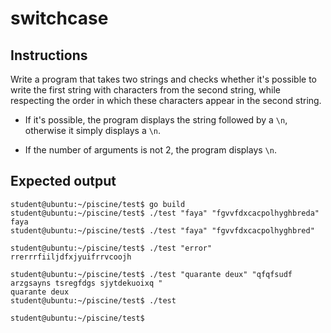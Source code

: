 # switchcase

## Instructions


Write a program that takes two strings and checks whether it's possible to write the first string with characters from the second string, while respecting the order in which these characters appear in the second string.

- If it's possible, the program displays the string followed by a `\n`, otherwise it simply displays a `\n`.

- If the number of arguments is not 2, the program displays `\n`.

## Expected output

```console
student@ubuntu:~/piscine/test$ go build
student@ubuntu:~/piscine/test$ ./test "faya" "fgvvfdxcacpolhyghbreda" 
faya
student@ubuntu:~/piscine/test$ ./test "faya" "fgvvfdxcacpolhyghbred"

student@ubuntu:~/piscine/test$ ./test "error" rrerrrfiiljdfxjyuifrrvcoojh

student@ubuntu:~/piscine/test$ ./test "quarante deux" "qfqfsudf arzgsayns tsregfdgs sjytdekuoixq "
quarante deux
student@ubuntu:~/piscine/test$ ./test 

student@ubuntu:~/piscine/test$ 
```